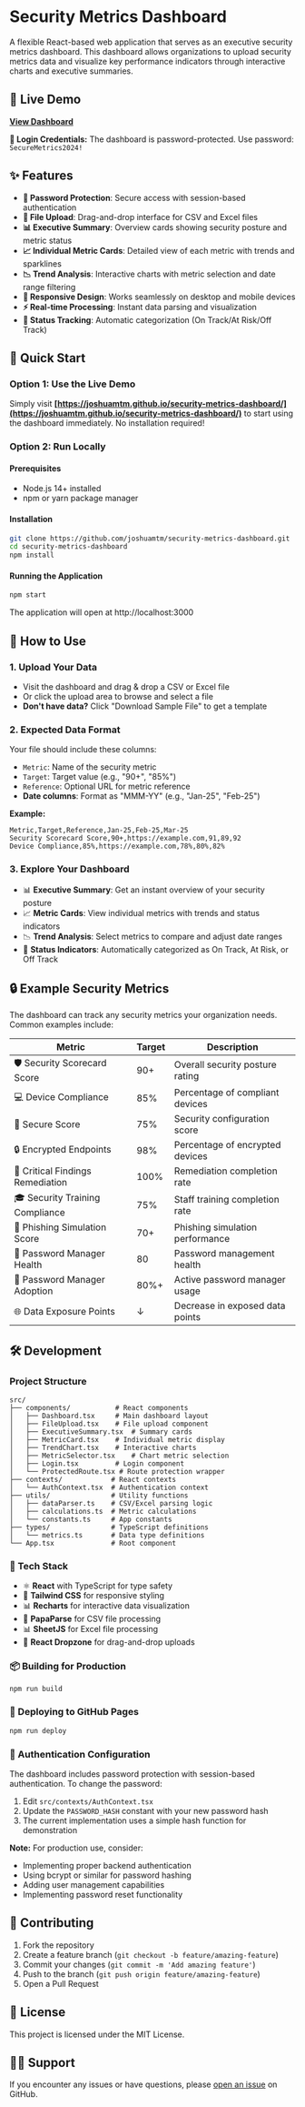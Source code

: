 # Security Metrics Dashboard

A flexible React-based web application that serves as an executive security metrics dashboard. This dashboard allows organizations to upload security metrics data and visualize key performance indicators through interactive charts and executive summaries.

## 🚀 Live Demo

**[View Dashboard](https://joshuamtm.github.io/security-metrics-dashboard/)**

**🔐 Login Credentials:** The dashboard is password-protected. Use password: `SecureMetrics2024!`

## ✨ Features

- **🔐 Password Protection**: Secure access with session-based authentication
- **📁 File Upload**: Drag-and-drop interface for CSV and Excel files
- **📊 Executive Summary**: Overview cards showing security posture and metric status  
- **📈 Individual Metric Cards**: Detailed view of each metric with trends and sparklines
- **📉 Trend Analysis**: Interactive charts with metric selection and date range filtering
- **📱 Responsive Design**: Works seamlessly on desktop and mobile devices
- **⚡ Real-time Processing**: Instant data parsing and visualization
- **🎯 Status Tracking**: Automatic categorization (On Track/At Risk/Off Track)

## 🎯 Quick Start

### Option 1: Use the Live Demo
Simply visit **[https://joshuamtm.github.io/security-metrics-dashboard/](https://joshuamtm.github.io/security-metrics-dashboard/)** to start using the dashboard immediately. No installation required!

### Option 2: Run Locally

#### Prerequisites
- Node.js 14+ installed
- npm or yarn package manager

#### Installation
```bash
git clone https://github.com/joshuamtm/security-metrics-dashboard.git
cd security-metrics-dashboard
npm install
```

#### Running the Application
```bash
npm start
```

The application will open at http://localhost:3000

## 📖 How to Use

### 1. **Upload Your Data**
   - Visit the dashboard and drag & drop a CSV or Excel file
   - Or click the upload area to browse and select a file
   - **Don't have data?** Click "Download Sample File" to get a template

### 2. **Expected Data Format**
   Your file should include these columns:
   - `Metric`: Name of the security metric
   - `Target`: Target value (e.g., "90+", "85%") 
   - `Reference`: Optional URL for metric reference
   - **Date columns**: Format as "MMM-YY" (e.g., "Jan-25", "Feb-25")

   **Example:**
   ```csv
   Metric,Target,Reference,Jan-25,Feb-25,Mar-25
   Security Scorecard Score,90+,https://example.com,91,89,92
   Device Compliance,85%,https://example.com,78%,80%,82%
   ```

### 3. **Explore Your Dashboard**
   - 📊 **Executive Summary**: Get an instant overview of your security posture
   - 📈 **Metric Cards**: View individual metrics with trends and status indicators
   - 📉 **Trend Analysis**: Select metrics to compare and adjust date ranges
   - 🎯 **Status Indicators**: Automatically categorized as On Track, At Risk, or Off Track

## 🔒 Example Security Metrics

The dashboard can track any security metrics your organization needs. Common examples include:

| Metric | Target | Description |
|--------|--------|-------------|
| 🛡️ Security Scorecard Score | 90+ | Overall security posture rating |
| 💻 Device Compliance | 85% | Percentage of compliant devices |
| 🔐 Secure Score | 75% | Security configuration score |
| 🔒 Encrypted Endpoints | 98% | Percentage of encrypted devices |
| 🚨 Critical Findings Remediation | 100% | Remediation completion rate |
| 🎓 Security Training Compliance | 75% | Staff training completion rate |
| 🎣 Phishing Simulation Score | 70+ | Phishing simulation performance |
| 🔑 Password Manager Health | 80 | Password management health |
| 👥 Password Manager Adoption | 80%+ | Active password manager usage |
| 🌐 Data Exposure Points | ↓ | Decrease in exposed data points |

## 🛠️ Development

### Project Structure
```
src/
├── components/           # React components
│   ├── Dashboard.tsx     # Main dashboard layout
│   ├── FileUpload.tsx    # File upload component
│   ├── ExecutiveSummary.tsx  # Summary cards
│   ├── MetricCard.tsx    # Individual metric display
│   ├── TrendChart.tsx    # Interactive charts
│   ├── MetricSelector.tsx    # Chart metric selection
│   ├── Login.tsx         # Login component
│   └── ProtectedRoute.tsx # Route protection wrapper
├── contexts/            # React contexts
│   └── AuthContext.tsx  # Authentication context
├── utils/               # Utility functions
│   ├── dataParser.ts    # CSV/Excel parsing logic
│   ├── calculations.ts  # Metric calculations
│   └── constants.ts     # App constants
├── types/               # TypeScript definitions
│   └── metrics.ts       # Data type definitions
└── App.tsx              # Root component
```

### 🚀 Tech Stack
- ⚛️ **React** with TypeScript for type safety
- 🎨 **Tailwind CSS** for responsive styling
- 📊 **Recharts** for interactive data visualization
- 📄 **PapaParse** for CSV file processing
- 📊 **SheetJS** for Excel file processing
- 📁 **React Dropzone** for drag-and-drop uploads

### 📦 Building for Production
```bash
npm run build
```

### 🚀 Deploying to GitHub Pages
```bash
npm run deploy
```

### 🔐 Authentication Configuration

The dashboard includes password protection with session-based authentication. To change the password:

1. Edit `src/contexts/AuthContext.tsx`
2. Update the `PASSWORD_HASH` constant with your new password hash
3. The current implementation uses a simple hash function for demonstration

**Note:** For production use, consider:
- Implementing proper backend authentication
- Using bcrypt or similar for password hashing
- Adding user management capabilities
- Implementing password reset functionality

## 🤝 Contributing

1. Fork the repository
2. Create a feature branch (`git checkout -b feature/amazing-feature`)
3. Commit your changes (`git commit -m 'Add amazing feature'`)
4. Push to the branch (`git push origin feature/amazing-feature`)
5. Open a Pull Request

## 📄 License

This project is licensed under the MIT License.

## 🙋‍♂️ Support

If you encounter any issues or have questions, please [open an issue](https://github.com/joshuamtm/security-metrics-dashboard/issues) on GitHub.